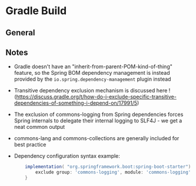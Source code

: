 
# Gradle Build

## General

## Notes

* Gradle doesn't have an "inherit-from-parent-POM-kind-of-thing" feature, so the Spring BOM dependency
  management is instead provided by the ``io.spring.dependency-management`` plugin instead

* Transitive dependency exclusion mechanism is discussed here !(https://discuss.gradle.org/t/how-do-i-exclude-specific-transitive-dependencies-of-something-i-depend-on/17991/5)

* The exclusion of commons-logging from Spring dependencies forces Spring internals to delegate their
  internal logging to SLF4J - we get a neat common output

* commons-lang and commons-collections are generally included for best practice

* Dependency configuration syntax example:
  
    ```Groovy
        implementation( "org.springframework.boot:spring-boot-starter") {
            exclude group: 'commons-logging', module: 'commons-logging'
        }
    ```